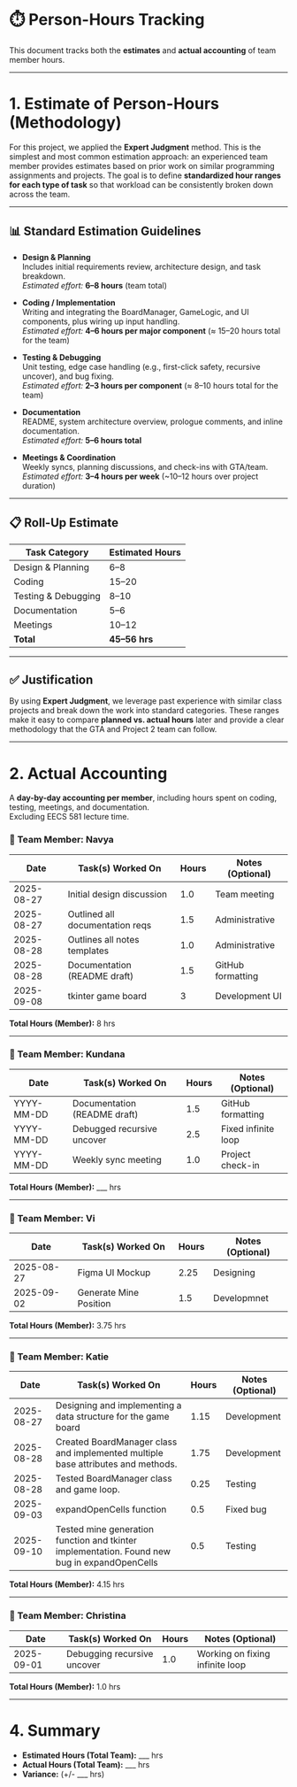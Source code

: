 # ⏱️ Person-Hours Tracking

This document tracks both the **estimates** and **actual accounting** of team member hours.

---

# 1. Estimate of Person-Hours (Methodology)

For this project, we applied the **Expert Judgment** method. This is the simplest and most common estimation approach: an experienced team member provides estimates based on prior work on similar programming assignments and projects. The goal is to define **standardized hour ranges for each type of task** so that workload can be consistently broken down across the team.

---

## 📊 Standard Estimation Guidelines

- **Design & Planning**  
  Includes initial requirements review, architecture design, and task breakdown.  
  _Estimated effort:_ **6–8 hours** (team total)

- **Coding / Implementation**  
  Writing and integrating the BoardManager, GameLogic, and UI components, plus wiring up input handling.  
  _Estimated effort:_ **4–6 hours per major component** (≈ 15–20 hours total for the team)

- **Testing & Debugging**  
  Unit testing, edge case handling (e.g., first-click safety, recursive uncover), and bug fixing.  
  _Estimated effort:_ **2–3 hours per component** (≈ 8–10 hours total for the team)

- **Documentation**  
  README, system architecture overview, prologue comments, and inline documentation.  
  _Estimated effort:_ **5–6 hours total**

- **Meetings & Coordination**  
  Weekly syncs, planning discussions, and check-ins with GTA/team.  
  _Estimated effort:_ **3–4 hours per week** (~10–12 hours over project duration)

---

## 📋 Roll-Up Estimate

| Task Category       | Estimated Hours |
| ------------------- | --------------- |
| Design & Planning   | 6–8             |
| Coding              | 15–20           |
| Testing & Debugging | 8–10            |
| Documentation       | 5–6             |
| Meetings            | 10–12           |
| **Total**           | **45–56 hrs**   |

---

## ✅ Justification

By using **Expert Judgment**, we leverage past experience with similar class projects and break down the work into standard categories. These ranges make it easy to compare **planned vs. actual hours** later and provide a clear methodology that the GTA and Project 2 team can follow.

---

# 2. Actual Accounting

A **day-by-day accounting per member**, including hours spent on coding, testing, meetings, and documentation.  
Excluding EECS 581 lecture time.

### 👤 Team Member: Navya

| Date       | Task(s) Worked On               | Hours | Notes (Optional)  |
| ---------- | ------------------------------- | ----- | ----------------- |
| 2025-08-27 | Initial design discussion       | 1.0   | Team meeting      |
| 2025-08-27 | Outlined all documentation reqs | 1.5   | Administrative    |
| 2025-08-28 | Outlines all notes templates    | 1.0   | Administrative    |
| 2025-08-28 | Documentation (README draft)    | 1.5   | GitHub formatting |
| 2025-09-08 | tkinter game board              | 3     | Development UI    |

**Total Hours (Member):** 8 hrs

---

### 👤 Team Member: Kundana

| Date       | Task(s) Worked On            | Hours | Notes (Optional)    |
| ---------- | ---------------------------- | ----- | ------------------- |
| YYYY-MM-DD | Documentation (README draft) | 1.5   | GitHub formatting   |
| YYYY-MM-DD | Debugged recursive uncover   | 2.5   | Fixed infinite loop |
| YYYY-MM-DD | Weekly sync meeting          | 1.0   | Project check-in    |

**Total Hours (Member):** \_\_\_ hrs

---

### 👤 Team Member: Vi

| Date       | Task(s) Worked On      | Hours | Notes (Optional) |
| ---------- | ---------------------- | ----- | ---------------- |
| 2025-08-27 | Figma UI Mockup        | 2.25  | Designing        |
| 2025-09-02 | Generate Mine Position | 1.5   | Developmnet      |

**Total Hours (Member):** 3.75 hrs

---

### 👤 Team Member: Katie

| Date       | Task(s) Worked On                                                                | Hours | Notes (Optional) |
| ---------- | -------------------------------------------------------------------------------- | ----- | ---------------- |
| 2025-08-27 | Designing and implementing a data structure for the game board                   | 1.15  | Development      |
| 2025-08-28 | Created BoardManager class and implemented multiple base attributes and methods. | 1.75  | Development      |
| 2025-08-28 | Tested BoardManager class and game loop.                                         | 0.25  | Testing          |
| 2025-09-03 | expandOpenCells function                                                         | 0.5   | Fixed bug        |
| 2025-09-10 | Tested mine generation function and tkinter implementation. Found new bug in expandOpenCells | 0.5 | Testing |

**Total Hours (Member):** 4.15 hrs

---

### 👤 Team Member: Christina

| Date       | Task(s) Worked On           | Hours | Notes (Optional)                |
| ---------- | --------------------------- | ----- | ------------------------------- |
| 2025-09-01 | Debugging recursive uncover | 1.0   | Working on fixing infinite loop |

**Total Hours (Member):** 1.0 hrs

---

# 4. Summary

- **Estimated Hours (Total Team):** \_\_\_ hrs
- **Actual Hours (Total Team):** \_\_\_ hrs
- **Variance:** (+/- \_\_\_ hrs)
